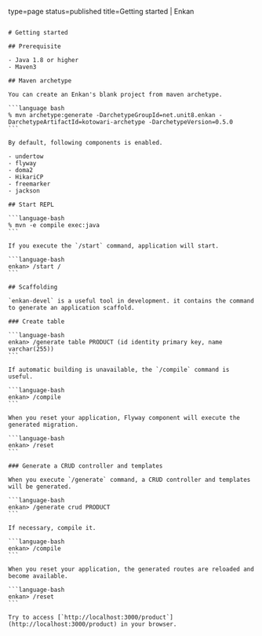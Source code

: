 type=page
status=published
title=Getting started | Enkan
~~~~~~

# Getting started

## Prerequisite

- Java 1.8 or higher
- Maven3

## Maven archetype

You can create an Enkan's blank project from maven archetype.  

```language bash
% mvn archetype:generate -DarchetypeGroupId=net.unit8.enkan -DarchetypeArtifactId=kotowari-archetype -DarchetypeVersion=0.5.0
```

By default, following components is enabled.

- undertow
- flyway
- doma2
- HikariCP
- freemarker
- jackson

## Start REPL

```language-bash
% mvn -e compile exec:java
```

If you execute the `/start` command, application will start.

```language-bash
enkan> /start /
```

## Scaffolding

`enkan-devel` is a useful tool in development. it contains the command to generate an application scaffold.

### Create table

```language-bash
enkan> /generate table PRODUCT (id identity primary key, name varchar(255))
```

If automatic building is unavailable, the `/compile` command is useful. 

```language-bash
enkan> /compile
```

When you reset your application, Flyway component will execute the generated migration. 

```language-bash
enkan> /reset
```

### Generate a CRUD controller and templates 

When you execute `/generate` command, a CRUD controller and templates will be generated.

```language-bash
enkan> /generate crud PRODUCT
```

If necessary, compile it.

```language-bash
enkan> /compile
```

When you reset your application, the generated routes are reloaded and become available. 

```language-bash
enkan> /reset
```

Try to access [`http://localhost:3000/product`](http://localhost:3000/product) in your browser.
